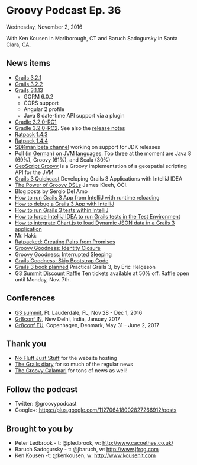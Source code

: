 # Groovy Podcast Ep. 36

Wednesday, November 2, 2016

With Ken Kousen in Marlborough, CT and Baruch Sadogursky in Santa Clara, CA.

## News items

* [Grails 3.2.1](https://github.com/grails/grails-core/releases/tag/v3.2.1)
* [Grails 3.2.2](https://github.com/grails/grails-core/releases/tag/v3.2.2)
* [Grails 3.1.13](https://github.com/grails/grails-core/releases/tag/v3.1.13)
  * GORM 6.0.2
  * CORS support
  * Angular 2 profile
  * Java 8 date-time API support via a plugin
* [Gradle 3.2.0-RC1](https://discuss.gradle.org/t/gradle-3-2-rc-1-is-now-available-for-testing/20141)
* [Gradle 3.2.0-RC2](https://discuss.gradle.org/t/gradle-3-2-rc-2-is-now-available-for-testing). See also the [release notes](https://docs.gradle.org/3.2-rc-2/release-notes)
* [Ratpack 1.4.3](https://ratpack.io/versions/1.4.3)
* [Ratpack 1.4.4](https://ratpack.io/versions/1.4.4)
* [SDKman beta channel](http://sdkman.io/install.html) working on support for JDK releases
* [Poll (in German) on JVM languages](https://jaxenter.de/neues-quickvote-welche-jvm-sprachen-nutzen-sie-48332#). Top three at the moment are Java 8 (69%), Groovy (61%), and Scala (30%)
* [GeoScript Groovy](https://github.com/geoscript/geoscript-groovy) is a Groovy implementation of a geospatial scripting API for the JVM
* [Grails 3 Quickcast](https://www.ociweb.com/products/grails/grails-quickcast-6-developing-grails-3-applications-with-intellij-idea/) Developing Grails 3 Applications with IntelliJ IDEA
* [The Power of Groovy DSLs](https://www.ociweb.com/resources/publications/sett/november-2016-the-power-of-groovy-dsls/) James Kleeh, OCI.
* Blog posts by Sergio Del Amo
 * [How to run Grails 3 App from IntelliJ with runtime reloading](http://sergiodelamo.es/run-grails-3-app-from-intellij-with-runtime-reloading/)
 * [How to debug a Grails 3 App with IntelliJ](http://sergiodelamo.es/grails-programmer-how-to-debug-a-grails-3-app-with-intellij/)
 * [How to run Grails 3 tests within IntelliJ](http://sergiodelamo.es/grails-programmer-how-to-run-grails-3-tests-within-intellij/)
 * [How to force IntelliJ IDEA to run Grails tests in the Test Environment](http://sergiodelamo.es/how-to-force-intellij-idea-to-run-grails-tests-in-the-test-environment/)
 * [How to integrate Chart.js to load Dynamic JSON data in a Grails 3 application](http://sergiodelamo.es/how-to-integrate-chart-js-to-load-dynamic-json-data-in-a-grails-3-application/)
* Mr. Haki:
 * [Ratpacked: Creating Pairs from Promises](http://blog.jdriven.com/2016/11/ratpacked-creating-pairs-promises/)
 * [Groovy Goodness: Identity Closure](http://blog.jdriven.com/2016/11/groovy-goodness-identity-closure/)
 * [Groovy Goodness: Interrupted Sleeping](http://blog.jdriven.com/2016/11/groovy-goodness-identity-closure/)
 * [Grails Goodness: Skip Bootstrap Code](http://blog.jdriven.com/2016/10/grails-goodness-skip-bootstrap-code/)
* [Grails 3 book planned](https://www.grails3book.com/) Practical Grails 3, by Eric Helgeson
* [G3 Summit Discount Raffle](https://g3summit.com/conference/fort_lauderdale/2016/11/raffle) Ten tickets available at 50% off. Raffle open until Monday, Nov. 7th.

## Conferences

* [G3 summit](http://g3summit.com), Ft. Lauderdale, FL, Nov 28 - Dec 1, 2016
* [Gr8conf IN](http://gr8conf.in), New Delhi, India, January 2017
* [Gr8conf EU](http://gr8conf.eu), Copenhagen, Denmark, May 31 - June 2, 2017

## Thank you

* [No Fluff Just Stuff](https://nofluffjuststuff.com/home/main) for the website hosting
* [The Grails diary](http://grydeske.net/news) for so much of the regular news
* [The Groovy Calamari](http://groovycalamari.com/) for tons of news as well!

## Follow the podcast

* Twitter: @groovypodcast
* Google+: https://plus.google.com/112706418002827266912/posts

## Brought to you by

* Peter Ledbrook - t: @pledbrook, w: http://www.cacoethes.co.uk/
* Baruch Sadogursky - t: @jbaruch, w: http://www.jfrog.com
* Ken Kousen -t: @kenkousen, w: http://www.kousenit.com
